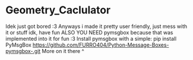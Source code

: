 # Geometry_Caclulator
Idek just got bored :3
Anyways i made it pretty user friendly, just mess with it or stuff idk, have fun
ALSO YOU NEED pymsgbox because that was implemented into it for fun :3
Install pymsgbox with a simple: pip install PyMsgBox 
https://github.com/FURRO404/Python-Message-Boxes-pymsgbox-.git
More on it there ^
